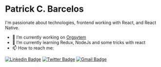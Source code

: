 # Patrick C. Barcelos

I'm passionate about technologies, frontend working with React, and React Native.

- 🔭 I’m currently working on <a href="https://www.orgsystem.com.br/">Orgsytem</a>
- 🌱 I’m currently learning Redux, NodeJs and some tricks with react
- 📫 How to reach me:

[![Linkedin Badge](https://img.shields.io/badge/-Patrick%20Barcelos-616161?style=flat-square&labelColor=white&logo=Linkedin&logoColor=0077b5&link=https://www.linkedin.com/in/patrick-cristian-barcelos-374ab233/)](https://www.linkedin.com/in/patrick-cristian-barcelos-374ab233/) 
[![Twitter Badge](https://img.shields.io/badge/-@PCBsytem-616161?style=flat-square&labelColor=white&logo=twitter&logoColor=1da1f2&link=https://twitter.com/PCBsytem)](https://twitter.com/PCBsytem) 
[![Gmail Badge](https://img.shields.io/badge/-patrick.barc@gmail.com-616161?style=flat-square&labelColor=white&logo=Gmail&logoColor=E53935&link=mailto:patrick.barc@gmail.com)](mailto:patrick.barc@gmail.com)
